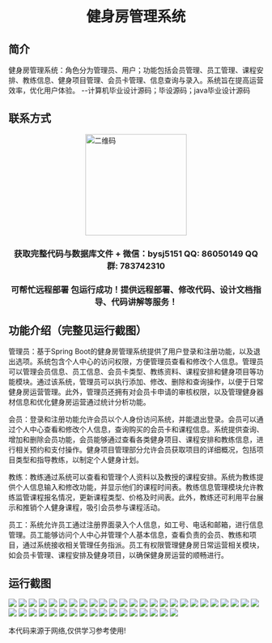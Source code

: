 <p><h1 align="center">健身房管理系统</h1></p>

## 简介
健身房管理系统：角色分为管理员、用户；功能包括会员管理、员工管理、课程安排、教练信息、健身项目管理、会员卡管理、信息查询与录入。系统旨在提高运营效率，优化用户体验。    --计算机毕业设计源码；毕设源码；java毕业设计源码


## 联系方式
<img src="https://bs-1329754181.cos.ap-shanghai.myqcloud.com/wx.jpg" alt="二维码" style="display: block; margin: 0 auto;" width="200px">
<p><h3 align="center">获取完整代码与数据库文件 + 微信：bysj5151 QQ: 86050149 QQ群: 783742310</h3></p>
<p><h3 align="center">可帮忙远程部署 包运行成功！提供远程部署、修改代码、设计文档指导、代码讲解等服务！</h3></p>

## 功能介绍（完整见运行截图）
管理员：基于Spring Boot的健身房管理系统提供了用户登录和注册功能，以及退出选项。系统包含个人中心的访问权限，方便管理员查看和修改个人信息。管理员可以管理会员信息、员工信息、会员卡类型、教练资料、课程安排和健身项目等功能模块。通过该系统，管理员可以执行添加、修改、删除和查询操作，以便于日常健身房运营管理。此外，管理员还拥有对会员卡申请的审核权限，以及管理健身器材信息和优化健身房运营通过统计分析功能。

会员：登录和注册功能允许会员以个人身份访问系统，并能退出登录。会员可以通过个人中心查看和修改个人信息，查询购买的会员卡和课程信息。系统提供查询、增加和删除会员功能，会员能够通过查看各类健身项目、课程安排和教练信息，进行相关预约和支付操作。健身项目管理部分允许会员获取项目的详细概况，包括项目类型和指导教练，以制定个人健身计划。

教练：教练通过系统可以查看和管理个人资料以及教授的课程安排。系统为教练提供个人信息输入和修改功能，并显示他们的课程时间表。教练信息管理模块允许教练监管课程报名情况，更新课程类型、价格及时间表。此外，教练还可利用平台展示和推销个人健身课程，吸引会员参与课程活动。

员工：系统允许员工通过注册界面录入个人信息，如工号、电话和邮箱，进行信息管理。员工能够访问个人中心并管理个人基本信息，查看负责的会员、教练和项目，通过系统接收相关管理任务指派。员工有权限管理健身房日常运营相关模块，如会员卡管理、课程安排及健身项目，以确保健身房运营的顺畅进行。


## 运行截图
![](https://bs-1329754181.cos.ap-shanghai.myqcloud.com/spring/GymManagementSystem1/img/001.jpg)
![](https://bs-1329754181.cos.ap-shanghai.myqcloud.com/spring/GymManagementSystem1/img/002.jpg)
![](https://bs-1329754181.cos.ap-shanghai.myqcloud.com/spring/GymManagementSystem1/img/003.jpg)
![](https://bs-1329754181.cos.ap-shanghai.myqcloud.com/spring/GymManagementSystem1/img/004.jpg)
![](https://bs-1329754181.cos.ap-shanghai.myqcloud.com/spring/GymManagementSystem1/img/005.jpg)
![](https://bs-1329754181.cos.ap-shanghai.myqcloud.com/spring/GymManagementSystem1/img/006.jpg)
![](https://bs-1329754181.cos.ap-shanghai.myqcloud.com/spring/GymManagementSystem1/img/007.jpg)
![](https://bs-1329754181.cos.ap-shanghai.myqcloud.com/spring/GymManagementSystem1/img/008.jpg)
![](https://bs-1329754181.cos.ap-shanghai.myqcloud.com/spring/GymManagementSystem1/img/009.jpg)
![](https://bs-1329754181.cos.ap-shanghai.myqcloud.com/spring/GymManagementSystem1/img/010.jpg)
![](https://bs-1329754181.cos.ap-shanghai.myqcloud.com/spring/GymManagementSystem1/img/011.jpg)
![](https://bs-1329754181.cos.ap-shanghai.myqcloud.com/spring/GymManagementSystem1/img/012.jpg)
![](https://bs-1329754181.cos.ap-shanghai.myqcloud.com/spring/GymManagementSystem1/img/013.jpg)
![](https://bs-1329754181.cos.ap-shanghai.myqcloud.com/spring/GymManagementSystem1/img/014.jpg)
![](https://bs-1329754181.cos.ap-shanghai.myqcloud.com/spring/GymManagementSystem1/img/015.jpg)
![](https://bs-1329754181.cos.ap-shanghai.myqcloud.com/spring/GymManagementSystem1/img/016.jpg)
![](https://bs-1329754181.cos.ap-shanghai.myqcloud.com/spring/GymManagementSystem1/img/017.jpg)
![](https://bs-1329754181.cos.ap-shanghai.myqcloud.com/spring/GymManagementSystem1/img/018.jpg)
![](https://bs-1329754181.cos.ap-shanghai.myqcloud.com/spring/GymManagementSystem1/img/019.jpg)
![](https://bs-1329754181.cos.ap-shanghai.myqcloud.com/spring/GymManagementSystem1/img/020.jpg)
![](https://bs-1329754181.cos.ap-shanghai.myqcloud.com/spring/GymManagementSystem1/img/021.jpg)
![](https://bs-1329754181.cos.ap-shanghai.myqcloud.com/spring/GymManagementSystem1/img/022.jpg)
![](https://bs-1329754181.cos.ap-shanghai.myqcloud.com/spring/GymManagementSystem1/img/023.jpg)
![](https://bs-1329754181.cos.ap-shanghai.myqcloud.com/spring/GymManagementSystem1/img/024.jpg)
![](https://bs-1329754181.cos.ap-shanghai.myqcloud.com/spring/GymManagementSystem1/img/025.jpg)
![](https://bs-1329754181.cos.ap-shanghai.myqcloud.com/spring/GymManagementSystem1/img/026.jpg)
![](https://bs-1329754181.cos.ap-shanghai.myqcloud.com/spring/GymManagementSystem1/img/027.jpg)
![](https://bs-1329754181.cos.ap-shanghai.myqcloud.com/spring/GymManagementSystem1/img/028.jpg)
![](https://bs-1329754181.cos.ap-shanghai.myqcloud.com/spring/GymManagementSystem1/img/029.jpg)
![](https://bs-1329754181.cos.ap-shanghai.myqcloud.com/spring/GymManagementSystem1/img/030.jpg)
![](https://bs-1329754181.cos.ap-shanghai.myqcloud.com/spring/GymManagementSystem1/img/031.jpg)
![](https://bs-1329754181.cos.ap-shanghai.myqcloud.com/spring/GymManagementSystem1/img/032.jpg)
![](https://bs-1329754181.cos.ap-shanghai.myqcloud.com/spring/GymManagementSystem1/img/033.jpg)
![](https://bs-1329754181.cos.ap-shanghai.myqcloud.com/spring/GymManagementSystem1/img/034.jpg)
![](https://bs-1329754181.cos.ap-shanghai.myqcloud.com/spring/GymManagementSystem1/img/035.jpg)
![](https://bs-1329754181.cos.ap-shanghai.myqcloud.com/spring/GymManagementSystem1/img/036.jpg)
![](https://bs-1329754181.cos.ap-shanghai.myqcloud.com/spring/GymManagementSystem1/img/037.jpg)
![](https://bs-1329754181.cos.ap-shanghai.myqcloud.com/spring/GymManagementSystem1/img/038.jpg)
![](https://bs-1329754181.cos.ap-shanghai.myqcloud.com/spring/GymManagementSystem1/img/039.jpg)
![](https://bs-1329754181.cos.ap-shanghai.myqcloud.com/spring/GymManagementSystem1/img/040.jpg)
![](https://bs-1329754181.cos.ap-shanghai.myqcloud.com/spring/GymManagementSystem1/img/041.jpg)
![](https://bs-1329754181.cos.ap-shanghai.myqcloud.com/spring/GymManagementSystem1/img/042.jpg)

<p>本代码来源于网络,仅供学习参考使用!</p>
